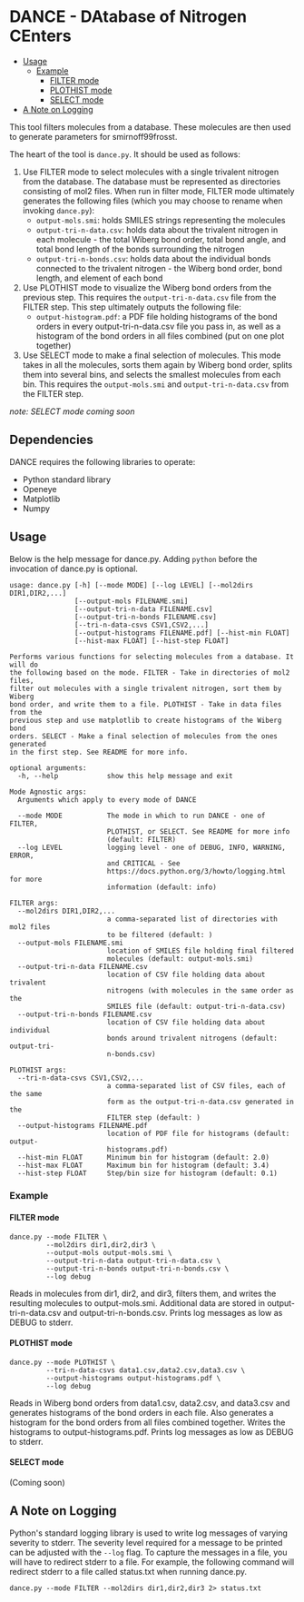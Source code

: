 # DANCE - DAtabase of Nitrogen CEnters

<!-- toc -->

- [Usage](#usage)
  - [Example](#example)
    - [FILTER mode](#filter-mode)
    - [PLOTHIST mode](#plothist-mode)
    - [SELECT mode](#select-mode)
- [A Note on Logging](#a-note-on-logging)

<!-- tocstop -->

This tool filters molecules from a database. These molecules are then used to
generate parameters for smirnoff99frosst.

The heart of the tool is `dance.py`. It should be used as follows:

1. Use FILTER mode to select molecules with a single trivalent nitrogen from the
   database. The database must be represented as directories consisting of mol2
   files. When run in filter mode, FILTER mode ultimately generates the
   following files (which you may choose to rename when invoking `dance.py`):
   - `output-mols.smi`: holds SMILES strings representing the molecules
   - `output-tri-n-data.csv`: holds data about the trivalent nitrogen in each
     molecule - the total Wiberg bond order, total bond angle, and total bond
     length of the bonds surrounding the nitrogen
   - `output-tri-n-bonds.csv`: holds data about the individual bonds connected
     to the trivalent nitrogen - the Wiberg bond order, bond length, and element
     of each bond
2. Use PLOTHIST mode to visualize the Wiberg bond orders from the previous step.
   This requires the `output-tri-n-data.csv` file from the FILTER step. This
   step ultimately outputs the following file:
   - `output-histogram.pdf`: a PDF file holding histograms of the bond orders in
     every output-tri-n-data.csv file you pass in, as well as a histogram of the
     bond orders in all files combined (put on one plot together)
3. Use SELECT mode to make a final selection of molecules. This mode takes in
   all the molecules, sorts them again by Wiberg bond order, splits them into
   several bins, and selects the smallest molecules from each bin. This requires
   the `output-mols.smi` and `output-tri-n-data.csv` from the FILTER step.

*note: SELECT mode coming soon*

## Dependencies

DANCE requires the following libraries to operate:
- Python standard library
- Openeye
- Matplotlib
- Numpy

## Usage

Below is the help message for dance.py. Adding `python` before the
invocation of dance.py is optional.

```
usage: dance.py [-h] [--mode MODE] [--log LEVEL] [--mol2dirs DIR1,DIR2,...]
                [--output-mols FILENAME.smi]
                [--output-tri-n-data FILENAME.csv]
                [--output-tri-n-bonds FILENAME.csv]
                [--tri-n-data-csvs CSV1,CSV2,...]
                [--output-histograms FILENAME.pdf] [--hist-min FLOAT]
                [--hist-max FLOAT] [--hist-step FLOAT]

Performs various functions for selecting molecules from a database. It will do
the following based on the mode. FILTER - Take in directories of mol2 files,
filter out molecules with a single trivalent nitrogen, sort them by Wiberg
bond order, and write them to a file. PLOTHIST - Take in data files from the
previous step and use matplotlib to create histograms of the Wiberg bond
orders. SELECT - Make a final selection of molecules from the ones generated
in the first step. See README for more info.

optional arguments:
  -h, --help            show this help message and exit

Mode Agnostic args:
  Arguments which apply to every mode of DANCE

  --mode MODE           The mode in which to run DANCE - one of FILTER,
                        PLOTHIST, or SELECT. See README for more info
                        (default: FILTER)
  --log LEVEL           logging level - one of DEBUG, INFO, WARNING, ERROR,
                        and CRITICAL - See
                        https://docs.python.org/3/howto/logging.html for more
                        information (default: info)

FILTER args:
  --mol2dirs DIR1,DIR2,...
                        a comma-separated list of directories with mol2 files
                        to be filtered (default: )
  --output-mols FILENAME.smi
                        location of SMILES file holding final filtered
                        molecules (default: output-mols.smi)
  --output-tri-n-data FILENAME.csv
                        location of CSV file holding data about trivalent
                        nitrogens (with molecules in the same order as the
                        SMILES file (default: output-tri-n-data.csv)
  --output-tri-n-bonds FILENAME.csv
                        location of CSV file holding data about individual
                        bonds around trivalent nitrogens (default: output-tri-
                        n-bonds.csv)

PLOTHIST args:
  --tri-n-data-csvs CSV1,CSV2,...
                        a comma-separated list of CSV files, each of the same
                        form as the output-tri-n-data.csv generated in the
                        FILTER step (default: )
  --output-histograms FILENAME.pdf
                        location of PDF file for histograms (default: output-
                        histograms.pdf)
  --hist-min FLOAT      Minimum bin for histogram (default: 2.0)
  --hist-max FLOAT      Maximum bin for histogram (default: 3.4)
  --hist-step FLOAT     Step/bin size for histogram (default: 0.1)
```

### Example

#### FILTER mode

```
dance.py --mode FILTER \
         --mol2dirs dir1,dir2,dir3 \
         --output-mols output-mols.smi \
         --output-tri-n-data output-tri-n-data.csv \
         --output-tri-n-bonds output-tri-n-bonds.csv \
         --log debug
```

Reads in molecules from dir1, dir2, and dir3, filters them, and writes the
resulting molecules to output-mols.smi. Additional data are stored in
output-tri-n-data.csv and output-tri-n-bonds.csv. Prints log messages as low as
DEBUG to stderr.

#### PLOTHIST mode

```
dance.py --mode PLOTHIST \
         --tri-n-data-csvs data1.csv,data2.csv,data3.csv \
         --output-histograms output-histograms.pdf \
         --log debug
```

Reads in Wiberg bond orders from data1.csv, data2.csv, and data3.csv and
generates histograms of the bond orders in each file. Also generates a histogram
for the bond orders from all files combined together. Writes the histograms to
output-histograms.pdf. Prints log messages as low as DEBUG to stderr.

#### SELECT mode

(Coming soon)

## A Note on Logging

Python's standard logging library is used to write log messages of varying
severity to stderr. The severity level required for a message to be printed can
be adjusted with the `--log` flag. To capture the messages in a file, you will
have to redirect stderr to a file. For example, the following command will
redirect stderr to a file called status.txt when running dance.py.

```
dance.py --mode FILTER --mol2dirs dir1,dir2,dir3 2> status.txt
```
